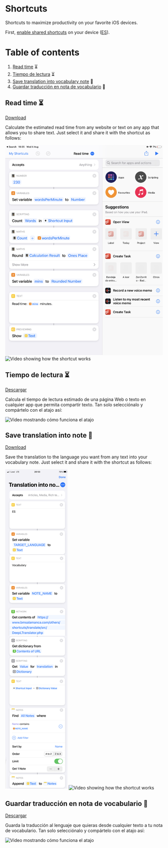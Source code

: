 # Shortcuts
Shortcuts to maximize productivity on your favorite iOS devices.

First, [enable shared shortcuts](https://support.apple.com/guide/shortcuts/enable-shared-shortcuts-apdfeb05586f/4.0/ios/14.0) on your device ([ES](https://support.apple.com/es-es/guide/shortcuts/apdfeb05586f/4.0/ios/14.0)).

# Table of contents

1. [Read time](#time_to_read) ⏳
2. [Tiempo de lectura](#tiempo_de_lectura) ⏳
3. [Save translation into vocabulary note](#translation_to_note) 📝
4. [Guardar traducción en nota de vocabulario](#traduccion_a_nota) 📝

<a name="read_time"></a>
## Read time ⏳
[Download](https://www.icloud.com/shortcuts/49698085517b4408afde4726eb2e89c8)

Calculate the estimated read time from any website or text on any app that allows you to share text. Just select it and share it with the shortcut as follows:

![Image showing how the shortcut works](read_time.jpg)
![Video showing how the shortcut works](read_time.gif)


<a name="tiempo_de_lectura"></a>
## Tiempo de lectura ⏳
[Descargar](https://www.icloud.com/shortcuts/71f3795c7dd042dcba1297a3dd60ef43)

Calcula el tiempo de lectura estimado de una página Web o texto en cualquier app que permita compartir texto. Tan solo selecciónalo y compártelo con el atajo así:

![Video mostrando cómo funciona el atajo](read_time.gif)


<a name="translation_to_note"></a>
## Save translation into note 📝
[Download](https://www.icloud.com/shortcuts/84e7665b80d54da0bd572b67a1b3472e)

Save the translation to the language you want from any text into your vocabulary note. Just select it and share it with the shortcut as follows:

![Image showing how the shortcut works](translation_to_note.png)
![Video showing how the shortcut works](translation_to_note.gif)


<a name="traduccion_a_nota"></a>
## Guardar traducción en nota de vocabulario 📝
[Descargar](https://www.icloud.com/shortcuts/a60076f284ab4ca4a06255fc006552d3)

Guarda la traducción al lenguaje que quieras desde cualquier texto a tu nota de vocabulario. Tan solo selecciónalo y compártelo con el atajo así:

![Video mostrando cómo funciona el atajo](translation_to_note.gif)
